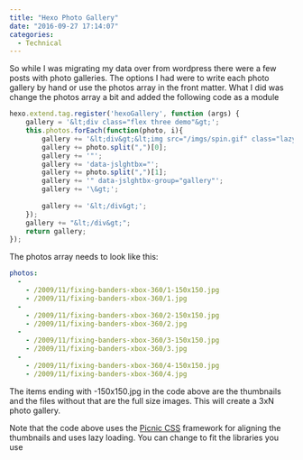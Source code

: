 ```yaml
---
title: "Hexo Photo Gallery"
date: "2016-09-27 17:14:07"
categories:
  - Technical
---
```


So while I was migrating my data over from wordpress there were a few posts with photo galleries. The options I had were to write each photo gallery by hand or use the photos array in the front matter. What I did was change the photos array a bit and added the following code as a module<!--more-->

```javascript
hexo.extend.tag.register('hexoGallery', function (args) {
	gallery = '&lt;div class="flex three demo"&gt;';
	this.photos.forEach(function(photo, i){
		gallery += '&lt;div&gt;&lt;img src="/imgs/spin.gif" class="lazy" data-src="';
		gallery += photo.split(",")[0];
		gallery += '"';
		gallery += 'data-jslghtbx="';
		gallery += photo.split(",")[1];
		gallery += '" data-jslghtbx-group="gallery"';
		gallery += '\&gt;';
		
		gallery += '&lt;/div&gt;';
	});
	gallery += "&lt;/div&gt;";
    return gallery;
});
```

The photos array needs to look like this:
```yml
photos:
  -
    - /2009/11/fixing-banders-xbox-360/1-150x150.jpg
    - /2009/11/fixing-banders-xbox-360/1.jpg
  -
    - /2009/11/fixing-banders-xbox-360/2-150x150.jpg
    - /2009/11/fixing-banders-xbox-360/2.jpg
  -
    - /2009/11/fixing-banders-xbox-360/3-150x150.jpg
    - /2009/11/fixing-banders-xbox-360/3.jpg
  -
    - /2009/11/fixing-banders-xbox-360/4-150x150.jpg
    - /2009/11/fixing-banders-xbox-360/4.jpg
```

The items ending with -150x150.jpg in the code above are the thumbnails and the files without that are the full size images. This will create a 3xN photo gallery.

Note that the code above uses the [Picnic CSS](http://picnicss.com/) framework for aligning the thumbnails and uses lazy loading. You can change to fit the libraries you use